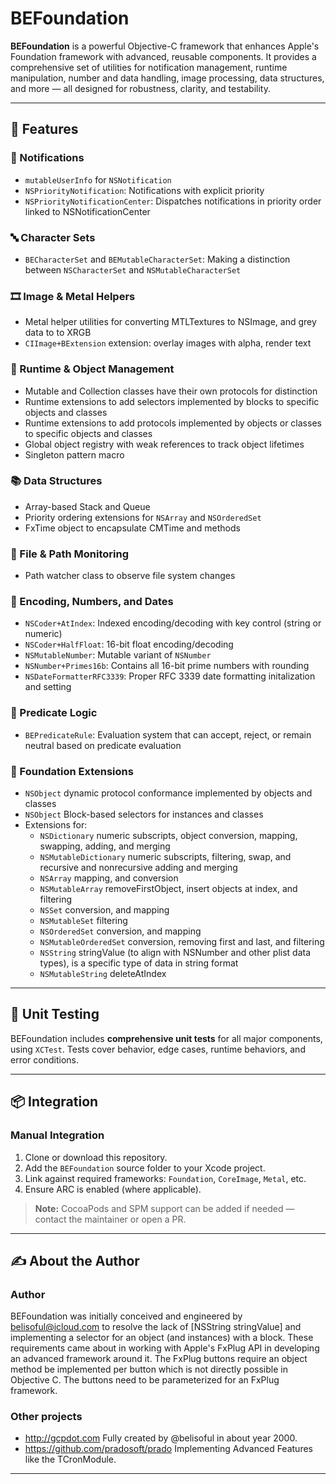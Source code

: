 # BEFoundation

**BEFoundation** is a powerful Objective-C framework that enhances Apple's Foundation framework with advanced, reusable components. It provides a comprehensive set of utilities for notification management, runtime manipulation, number and data handling, image processing, data structures, and more — all designed for robustness, clarity, and testability.

---

## 🔧 Features

### 📣 Notifications
- `mutableUserInfo` for `NSNotification`
- `NSPriorityNotification`: Notifications with explicit priority
- `NSPriorityNotificationCenter`: Dispatches notifications in priority order linked to NSNotificationCenter

### 🔤 Character Sets
- `BECharacterSet` and `BEMutableCharacterSet`: Making a distinction between `NSCharacterSet` and `NSMutableCharacterSet`

### 🎞️ Image & Metal Helpers
- Metal helper utilities for converting MTLTextures to NSImage, and grey data to to XRGB
- `CIImage+BExtension` extension: overlay images with alpha, render text

### 🧠 Runtime & Object Management
- Mutable and Collection classes have their own protocols for distinction
- Runtime extensions to add selectors implemented by blocks to specific objects and classes
- Runtime extensions to add protocols implemented by objects or classes to specific objects and classes
- Global object registry with weak references to track object lifetimes
- Singleton pattern macro

### 📚 Data Structures
- Array-based Stack and Queue
- Priority ordering extensions for `NSArray` and `NSOrderedSet`
- FxTime object to encapsulate CMTime and methods

### 📡 File & Path Monitoring
- Path watcher class to observe file system changes

### 🧮 Encoding, Numbers, and Dates
- `NSCoder+AtIndex`: Indexed encoding/decoding with key control (string or numeric)
- `NSCoder+HalfFloat`: 16-bit float encoding/decoding
- `NSMutableNumber`: Mutable variant of `NSNumber`
- `NSNumber+Primes16b`: Contains all 16-bit prime numbers with rounding
- `NSDateFormatterRFC3339`: Proper RFC 3339 date formatting initalization and setting

### 🧪 Predicate Logic
- `BEPredicateRule`: Evaluation system that can accept, reject, or remain neutral based on predicate evaluation

### 🧩 Foundation Extensions
- `NSObject` dynamic protocol conformance implemented by objects and classes
- `NSObject` Block-based selectors for instances and classes
- Extensions for:
  - `NSDictionary` numeric subscripts, object conversion, mapping, swapping, adding, and merging
  - `NSMutableDictionary` numeric subscripts, filtering, swap, and recursive and nonrecursive adding and merging 
  - `NSArray` mapping, and conversion
  - `NSMutableArray` removeFirstObject, insert objects at index, and filtering
  - `NSSet` conversion, and mapping
  - `NSMutableSet` filtering
  - `NSOrderedSet` conversion, and mapping
  - `NSMutableOrderedSet` conversion, removing first and last, and filtering
  - `NSString` stringValue (to align with NSNumber and other plist data types), is a specific type of data in string format
  - `NSMutableString` deleteAtIndex

---

## 🧪 Unit Testing

BEFoundation includes **comprehensive unit tests** for all major components, using `XCTest`. Tests cover behavior, edge cases, runtime behaviors, and error conditions.

---

## 📦 Integration

### Manual Integration

1. Clone or download this repository.
2. Add the `BEFoundation` source folder to your Xcode project.
3. Link against required frameworks: `Foundation`, `CoreImage`, `Metal`, etc.
4. Ensure ARC is enabled (where applicable).

> **Note:** CocoaPods and SPM support can be added if needed — contact the maintainer or open a PR.

---

## ✍️ About the Author

### Author

BEFoundation was initially conceived and engineered by belisoful@icloud.com to resolve the lack of [NSString stringValue] and implementing a selector for an object (and instances) with a block.  These requirements came about in working with Apple's FxPlug API in developing an advanced framework around it.  The FxPlug buttons require an object method be implemented per button which is not directly possible in Objective C.  The buttons need to be parameterized for an FxPlug framework.

### Other projects
 - http://gcpdot.com Fully created by @belisoful in about year 2000.
 - https://github.com/pradosoft/prado Implementing Advanced Features like the TCronModule.



---
